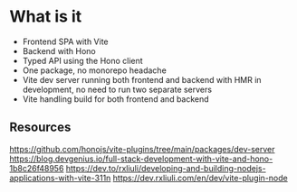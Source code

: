 # What is it

- Frontend SPA with Vite
- Backend with Hono
- Typed API using the Hono client
- One package, no monorepo headache
- Vite dev server running both frontend and backend with HMR in development, no need to run two separate servers
- Vite handling build for both frontend and backend

## Resources

https://github.com/honojs/vite-plugins/tree/main/packages/dev-server
https://blog.devgenius.io/full-stack-development-with-vite-and-hono-1b8c26f48956
https://dev.to/rxliuli/developing-and-building-nodejs-applications-with-vite-311n
https://dev.rxliuli.com/en/dev/vite-plugin-node

